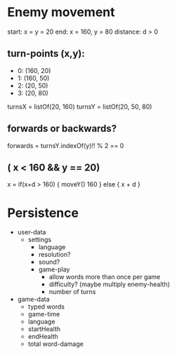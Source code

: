 # Enemy movement

start: x = y = 20
end: x = 160, y = 80
distance: d > 0

## turn-points (x,y):

- 0: (160, 20)
- 1: (160, 50)
- 2: (20, 50)
- 3: (20, 80)

turnsX = listOf(20, 160)
turnsY = listOf(20, 50, 80)

## forwards or backwards?

forwards = turnsY.indexOf(y)!! % 2 == 0

## ( x < 160 && y == 20)

x = if(x+d > 160) {
moveY()
160
}
else {
x + d
}

# Persistence

- user-data
  - settings
    - language
    - resolution?
    - sound?
    - game-play
      - allow words more than once per game
      - difficulty? (maybe multiply enemy-health)
      - number of turns
- game-data
  - typed words
  - game-time
  - language
  - startHealth
  - endHealth
  - total word-damage